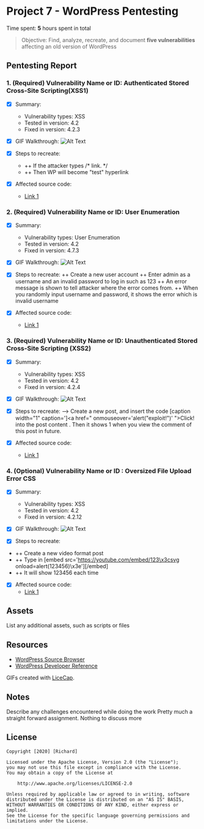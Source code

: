 # Project 7 - WordPress Pentesting

Time spent: **5** hours spent in total

> Objective: Find, analyze, recreate, and document **five vulnerabilities** affecting an old version of WordPress

## Pentesting Report

### 1. (Required) Vulnerability Name or ID: Authenticated Stored Cross-Site Scripting(XSS1)
  - [x] Summary: 
    - Vulnerability types: XSS
    - Tested in version: 4.2
    - Fixed in version: 4.2.3

  - [x] GIF Walkthrough: ![Alt Text](http://g.recordit.co/AkE1Bui54v.gif)
  - [x] Steps to recreate: 
    + ++ If the attacker types /* <a href="[caption code=]"></a><a title=" onmouseover=alert('test')  ">link</a>. */
    + ++ Then WP will become "test" hyperlink
  - [x] Affected source code:
    - [Link 1](https://core.trac.wordpress.org/browser/tags/version/src/source_file.php)
  
  
  
### 2. (Required) Vulnerability Name or ID: User Enumeration 
  - [x] Summary: 
    - Vulnerability types: User Enumeration
    - Tested in version: 4.2
    - Fixed in version: 4.7.3
  - [x] GIF Walkthrough: ![Alt Text](http://g.recordit.co/8TqbMU0RRt.gif)
  
  - [x] Steps to recreate: 
   ++ Create a new user account
   ++ Enter admin as a username and an invalid password to log in such as 123
   ++ An error message is shown to tell attacker where the error comes from.
   ++ When you randomly input username and password, it shows the error which is invalid username
   
  - [x] Affected source code:
    - [Link 1](https://core.trac.wordpress.org/browser/tags/version/src/source_file.php)

### 3. (Required) Vulnerability Name or ID: Unauthenticated Stored Cross-Site Scripting (XSS2)
  - [x] Summary: 
    - Vulnerability types: XSS
    - Tested in version: 4.2
    - Fixed in version: 4.2.4
  - [x] GIF Walkthrough: ![Alt Text](https://recordit.co/lCyLMmCEx1)
  
  - [x] Steps to recreate: 
       -->  Create a new post, and insert the code [caption width="1" caption='<a href="' ">]</a><a href=" onmouseover='alert("exploit!")' ">Click!</a> into the post content . Then it shows 1 when you view the comment of this post in future.
  - [x] Affected source code:
    - [Link 1](https://core.trac.wordpress.org/browser/tags/version/src/source_file.php)
### 4. (Optional) Vulnerability Name or ID : Oversized File Upload Error CSS
  - [x] Summary: 
    - Vulnerability types: XSS
    - Tested in version: 4.2
    - Fixed in version: 4.2.12
  - [x] GIF Walkthrough: ![Alt Text](https://recordit.co/JT2JZsTqdN)
  
  - [x] Steps to recreate: 
  - ++ Create a new video format post
  - ++ Type in [embed src='https://youtube.com/embed/123\x3csvg onload=alert(123456)\x3e'][/embed]
  - ++ It will show 123456 each time 
  - [x] Affected source code:
    - [Link 1](https://core.trac.wordpress.org/browser/tags/version/src/source_file.php)

## Assets

List any additional assets, such as scripts or files

## Resources

- [WordPress Source Browser](https://core.trac.wordpress.org/browser/)
- [WordPress Developer Reference](https://developer.wordpress.org/reference/)

GIFs created with [LiceCap](http://www.cockos.com/licecap/).

## Notes

Describe any challenges encountered while doing the work
Pretty much a straight forward assignment. Nothing to discuss more

## License

    Copyright [2020] [Richard]

    Licensed under the Apache License, Version 2.0 (the "License");
    you may not use this file except in compliance with the License.
    You may obtain a copy of the License at

        http://www.apache.org/licenses/LICENSE-2.0

    Unless required by applicable law or agreed to in writing, software
    distributed under the License is distributed on an "AS IS" BASIS,
    WITHOUT WARRANTIES OR CONDITIONS OF ANY KIND, either express or implied.
    See the License for the specific language governing permissions and
    limitations under the License.


